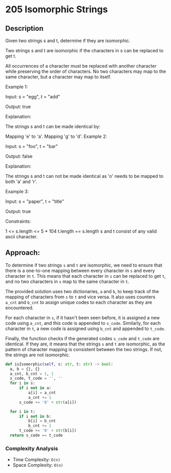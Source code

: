 # 205 Isomorphic Strings

## Description

Given two strings s and t, determine if they are isomorphic.

Two strings s and t are isomorphic if the characters in s can be replaced to get t.

All occurrences of a character must be replaced with another character while preserving the order of characters. No two characters may map to the same character, but a character may map to itself.

Example 1:

Input: s = "egg", t = "add"

Output: true

Explanation:

The strings s and t can be made identical by:

Mapping 'e' to 'a'.
Mapping 'g' to 'd'.
Example 2:

Input: s = "foo", t = "bar"

Output: false

Explanation:

The strings s and t can not be made identical as 'o' needs to be mapped to both 'a' and 'r'.

Example 3:

Input: s = "paper", t = "title"

Output: true

Constraints:

1 <= s.length <= 5 \* 104
t.length == s.length
s and t consist of any valid ascii character.

## Approach:

To determine if two strings `s` and `t` are isomorphic, we need to ensure that there is a one-to-one mapping between every character in `s` and every character in `t`. This means that each character in `s` can be replaced to get `t`, and no two characters in `s` map to the same character in `t`.

The provided solution uses two dictionaries, `a` and `b`, to keep track of the mapping of characters from `s` to `t` and vice versa. It also uses counters `a_cnt` and `b_cnt` to assign unique codes to each character as they are encountered.

For each character in `s`, if it hasn't been seen before, it is assigned a new code using `a_cnt`, and this code is appended to `s_code`. Similarly, for each character in `t`, a new code is assigned using `b_cnt` and appended to `t_code`.

Finally, the function checks if the generated codes `s_code` and `t_code` are identical. If they are, it means that the strings `s` and `t` are isomorphic, as the pattern of character mapping is consistent between the two strings. If not, the strings are not isomorphic.

```python
def isIsomorphic(self, s: str, t: str) -> bool:
  a, b = {}, {}
  a_cnt, b_cnt = 1, 1
  s_code, t_code = '', ''
  for i in s:
      if i not in a:
          a[i] = a_cnt
          a_cnt += 1
      s_code += '0' + str(a[i])

  for i in t:
      if i not in b:
          b[i] = b_cnt
          b_cnt += 1
      t_code += '0' + str(b[i])
  return s_code == t_code
```

### Complexity Analysis

- Time Complexity: `O(n)`
- Space Complexity: `O(n)`
